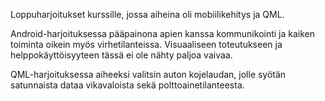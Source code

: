 Loppuharjoitukset kurssille, jossa aiheina oli mobiilikehitys ja QML.

Android-harjoituksessa pääpainona apien kanssa kommunikointi ja kaiken toiminta oikein myös virhetilanteissa. 
Visuaaliseen toteutukseen ja helppokäyttöisyyteen tässä ei ole nähty paljoa vaivaa.


QML-harjoituksessa aiheeksi valitsin auton kojelaudan, jolle syötän satunnaista dataa vikavaloista sekä polttoainetilanteesta.
